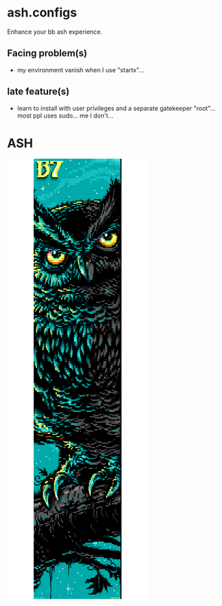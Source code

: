 # ash.configs
Enhance your bb ash experience.

## Facing problem(s)

- my environment vanish when I use "startx"...

## late feature(s)

- learn to install with user privileges and a separate gatekeeper "root"... most ppl uses sudo... me I don't...

# ASH
![ash.configs Honeybadger](.ungenannt_nachteule.ANS.png)
